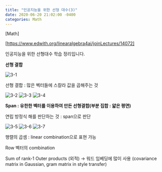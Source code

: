 ```yaml
---
title: "인공지능을 위한 선형 대수(3)"
date: 2020-06-20 21:02:00 -0400
categories: Math
---
```

[Math]

[https://www.edwith.org/linearalgebra4ai/joinLectures/14072] 

인공지능을 위한 선형대수 학습 정리입니다.

**선형 결합**

![3-1](https://user-images.githubusercontent.com/60867950/85204224-fc999a00-b34d-11ea-97c8-a012a558d29a.PNG)

선형 결합 : 많은 벡터들에 스칼라 값을 곱해주는 것

![3-2](https://user-images.githubusercontent.com/60867950/85204246-2783ee00-b34e-11ea-87f5-ecebfa69296d.PNG)
![3-3](https://user-images.githubusercontent.com/60867950/85204247-28b51b00-b34e-11ea-99eb-e74ed7ab5e06.PNG)
![3-4](https://user-images.githubusercontent.com/60867950/85204249-294db180-b34e-11ea-86cb-2c93007ac501.PNG)

**Span : 유한한 벡터를 이용하여 만든 선형결합(부분 집합 : 얇은 평면)**

연립 방정식 해를 판단하는 것 : span으로 판단 

![3-5](https://user-images.githubusercontent.com/60867950/85204251-2a7ede80-b34e-11ea-9a50-b3186db30184.PNG)
![3-6](https://user-images.githubusercontent.com/60867950/85204252-2b177500-b34e-11ea-9db4-62505ed1c4ed.PNG)
![3-7](https://user-images.githubusercontent.com/60867950/85204253-2bb00b80-b34e-11ea-8c4b-99442bd7a598.PNG)

행렬의 곱셈 : linear combination으로 표현 가능

Row 벡터의 combination

Sum of rank-1 Outer products (외적) -> 워드 임베딩에 많이 사용
(covariance matrix in Gaussian, gram matrix in style transfer)


